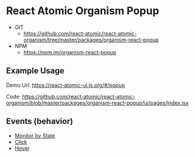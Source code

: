 React Atomic Organism Popup
===============
   * GIT
      * https://github.com/react-atomic/react-atomic-organism/tree/master/packages/organism-react-popup 
   * NPM
      * https://npm.im/organism-react-popup

## Example Usage
Demo Url:
https://react-atomic-ui.js.org/#/popup

Code:
https://github.com/react-atomic/react-atomic-organism/blob/master/packages/organism-react-popup/ui/pages/index.jsx

## Events (behavior)
   * [Monitor by State](https://github.com/react-atomic/react-atomic-organism/blob/master/packages/organism-react-popup/ui/organisms/PopupMonitor.jsx)
   * [Click](https://github.com/react-atomic/react-atomic-organism/blob/master/packages/organism-react-popup/ui/organisms/PopupClick.jsx)
   * [Hover](https://github.com/react-atomic/react-atomic-organism/blob/master/packages/organism-react-popup/ui/organisms/PopupHover.jsx)
